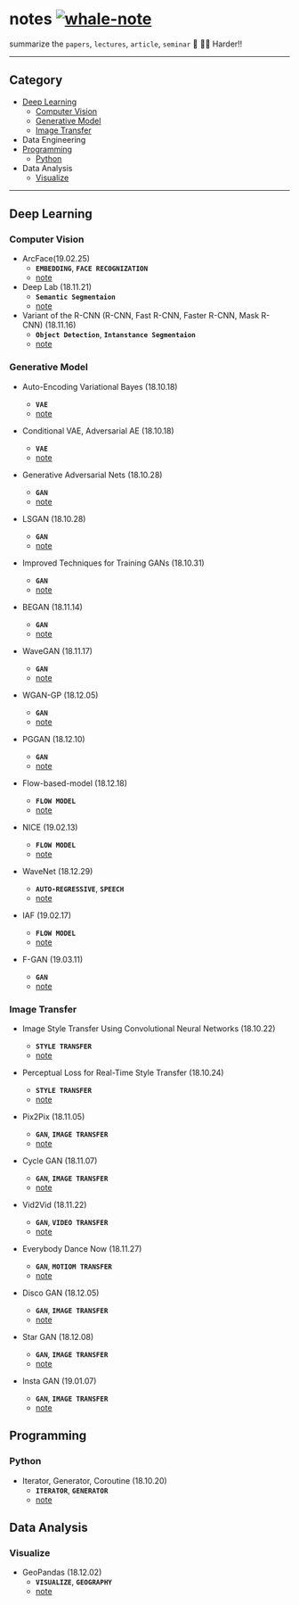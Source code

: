 # notes [![whale-note](https://img.shields.io/badge/whale-notes-blue.svg?style=flat&colorA=40E0D0&colorB=555555)](https://github.com/wjy5446)
summarize the `papers`, `lectures`, `article`, `seminar`  :book: :man_student: Harder!!



---

## Category

- [Deep Learning](#deep-learning)
  - [Computer Vision](#computer-vision)
  - [Generative Model](#generative-model)
  - [Image Transfer](#image-transfer)
- Data Engineering
- [Programming](#programming)
  - [Python](#python)
- Data Analysis
  - [Visualize](#visualize)



---

## Deep Learning

### Computer Vision

- ArcFace(19.02.25)
  - **`EMBEDDING`**, **`FACE RECOGNIZATION`** 
  - [note](./notes/deep/arcface.md)
- Deep Lab (18.11.21)
  - **`Semantic Segmentaion`**
  - [note](./notes/deep/deeplab.md)
- Variant of the R-CNN (R-CNN, Fast R-CNN, Faster R-CNN, Mask R-CNN) (18.11.16)
  -  **`Object Detection`**, **`Intanstance Segmentaion`**
  - [note](./notes/deep/R-CNN.md)



### Generative Model

- Auto-Encoding Variational Bayes (18.10.18)
  - **`VAE`**
  - [note](./notes/deep/vae.md)
- Conditional VAE, Adversarial AE (18.10.18)
  - **`VAE`**
  - [note](./notes/deep/cvae_aae.md)
- Generative Adversarial Nets (18.10.28)
  - **`GAN`**
  - [note](./notes/deep/gan.md)
- LSGAN (18.10.28)
  - **`GAN`**
  - [note](./notes/deep/lsgan.md)
- Improved Techniques for Training GANs (18.10.31)
  - **`GAN`**
  - [note](notes/deep/improved_gan.md)
- BEGAN (18.11.14)
  - **`GAN`**
  - [note](notes/deep/began.md)
- WaveGAN (18.11.17)

  - **`GAN`**
  - [note](notes/deep/wavegan.md)
- WGAN-GP (18.12.05)
  - **`GAN`**
  - [note](notes/deep/wgan_gp.md)
- PGGAN (18.12.10)
  - **`GAN`**
  - [note](notes/deep/pggan.md)
- Flow-based-model (18.12.18)
  - **`FLOW MODEL`**
  - [note](notes/deep/flow_based_model.md)
- NICE (19.02.13)
  - **`FLOW MODEL`**
  - [note](notes/deep/nice.md)
- WaveNet (18.12.29)
  - **`AUTO-REGRESSIVE`**, **`SPEECH`** 
  - [note](notes/deep/wavenet.md)
- IAF (19.02.17)
  - **`FLOW MODEL`**
  - [note](notes/deep/IAF.pdf)

- F-GAN (19.03.11)
  - **`GAN`**
  - [note](notes/deep/fgan.md)



### Image Transfer

- Image Style Transfer Using Convolutional Neural Networks (18.10.22)
  - **`STYLE TRANSFER`**
  - [note](notes/deep/style_transfer.md)
- Perceptual Loss for Real-Time Style Transfer (18.10.24)
  - **`STYLE TRANSFER`**
  - [note](notes/deep/style_transfer_for_real_time.md)
- Pix2Pix (18.11.05)
  - **`GAN`**, **`IMAGE TRANSFER`** 
  - [note](notes/deep/pix2pix.md)
- Cycle GAN (18.11.07)
  - **`GAN`**, **`IMAGE TRANSFER`** 
  - [note](notes/deep/cycle_gan.md)
- Vid2Vid (18.11.22)
  - **`GAN`**, **`VIDEO TRANSFER`**
  - [note](notes/deep/vid2vid.md)
- Everybody Dance Now (18.11.27)
  - **`GAN`**, **`MOTIOM TRANSFER`**
  - [note](notes/deep/everbody_dance_now.md)
- Disco GAN (18.12.05)
  - **`GAN`**, **`IMAGE TRANSFER`**
  - [note](notes/deep/discogan.md)

- Star GAN (18.12.08)
  - **`GAN`**, **`IMAGE TRANSFER`**
  - [note](notes/deep/stargan.md)

- Insta GAN (19.01.07)
  - **`GAN`**, **`IMAGE TRANSFER`**
  - [note](notes/deep/Instagan.md)



## Programming

### Python

- Iterator, Generator, Coroutine (18.10.20)
  - **`ITERATOR`**, **`GENERATOR`**
  - [note](./notes/program/Iterator_generator.md)

## Data Analysis

### Visualize

- GeoPandas (18.12.02)
  - **`VISUALIZE`**, **`GEOGRAPHY`**
  - [note](./notes/analysis/geopandas.md)
